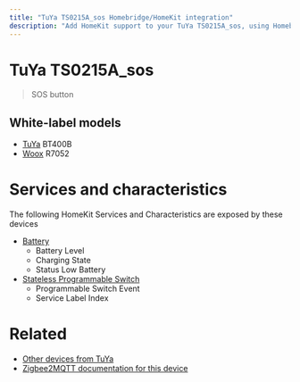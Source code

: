 ```yaml
---
title: "TuYa TS0215A_sos Homebridge/HomeKit integration"
description: "Add HomeKit support to your TuYa TS0215A_sos, using Homebridge, Zigbee2MQTT and homebridge-z2m."
---
```

<!---
This file has been GENERATED using src/docgen/docgen.ts
DO NOT EDIT THIS FILE MANUALLY!
-->
# TuYa TS0215A_sos
> SOS button


## White-label models
* [TuYa](../index.md#tuya) BT400B
* [Woox](../index.md#woox) R7052

# Services and characteristics
The following HomeKit Services and Characteristics are exposed by
these devices

* [Battery](../../battery.md)
  * Battery Level
  * Charging State
  * Status Low Battery
* [Stateless Programmable Switch](../../action.md)
  * Programmable Switch Event
  * Service Label Index


# Related
* [Other devices from TuYa](../index.md#tuya)
* [Zigbee2MQTT documentation for this device](https://www.zigbee2mqtt.io/devices/TS0215A_sos.html)